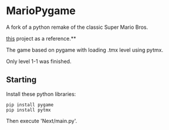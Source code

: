 # MarioPygame

A fork of a python remake of the classic Super Mario Bros.

[this](https://github.com/jakowskidev/uMario_Jakowski) project as a reference.**

The game based on pygame with loading .tmx level using pytmx.

Only level 1-1 was finished. 

## Starting
Install these python libraries:
```
pip install pygame
pip install pytmx
```

 Then execute 'Next/main.py'. 

